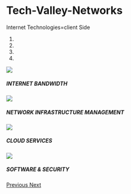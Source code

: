 # Tech-Valley-Networks
Internet Technologies=client Side
<div id="slider">
	<div id="headerSlider" class="carousel slide" data-ride="carousel">
  <ol class="carousel-indicators">
    <li data-target="#headerSlider" data-slide-to="0" class="active"></li>
    <li data-target="#headerSlider" data-slide-to="1"></li>
    <li data-target="#headerSlider" data-slide-to="2"></li>
    <li data-target="#headerSlider" data-slide-to="3"></li></ol>
  <div class="carousel-inner">
    <div class="carousel-item active">
      <img class="d-block img-fluid" src="img/banner1.jpg">
      <div class="carousel-caption">
      	<h5>INTERNET BANDWIDTH</h5>
      </div>
    </div>
    <div class="carousel-item">
      <img class="d-block img-fluid" src="img/banner2.jpg">
       <div class="carousel-caption">
      	<h5>NETWORK INFRASTRUCTURE MANAGEMENT</h5>
      </div>
    </div>
    <div class="carousel-item">
      <img class="d-block img-fluid" src="img/banner3.jpg">
       <div class="carousel-caption">
      	<h5>CLOUD SERVICES</h5>
      </div>
      </div>
       <div class="carousel-item">
      <img class="d-block img-fluid" src="img/banner4.jpg">
       <div class="carousel-caption">
      	<h5>SOFTWARE & SECURITY</h5>
    </div>
    </div>
  <a class="carousel-control-prev" href="#headerSlider" role="button" data-slide="prev">
    <span class="carousel-control-prev-icon" aria-hidden="true"></span>
    <span class="sr-only">Previous</span>
  </a>
  <a class="carousel-control-next" href="#headerSlider" role="button" data-slide="next">
    <span class="carousel-control-next-icon" aria-hidden="true"></span>
    <span class="sr-only">Next</span>
  </a>	
	</div>
	</div>
